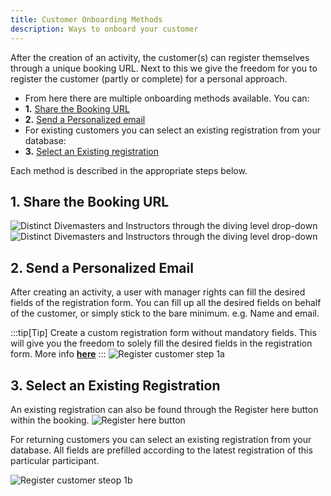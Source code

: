 ```yaml
---
title: Customer Onboarding Methods
description: Ways to onboard your customer
---
```


After the creation of an activity, the customer(s) can register themselves through a unique booking URL. Next to this we give the freedom for you to register the customer (partly or complete) for a personal approach.

- From here there are multiple onboarding methods available. You can:
- **1.** [Share the Booking URL](/user_manual/customer_onboarding/#1-share-the-booking-url)
- **2.** [Send a Personalized email](/user_manual/customer_onboarding/#2-send-a-personalized-email)
- For existing customers you can select an existing registration from your database: 
- **3.** [Select an Existing registration](/user_manual/customer_onboarding/#3-select-an-existing-registration)

Each method is described in the appropriate steps below.

## 1. Share the Booking URL

![Distinct Divemasters and Instructors through the diving level drop-down](/images/Share_a_booking_URL_1.png)
![Distinct Divemasters and Instructors through the diving level drop-down](/images/Share_a_booking_URL_2.png)

## 2. Send a Personalized Email

After creating an activity, a user with manager rights can fill the desired fields of the registration form. 
You can fill up all the desired fields on behalf of the customer, or simply stick to the bare minimum. e.g. Name and email.

:::tip[Tip]
Create a custom registration form without mandatory fields. This will give you the freedom to solely fill the desired fields in the registration form. More info [**here**](/articles/custom_registration_form)
:::
![Register customer step 1a](/images/Register_customer_step1a.png)

## 3. Select an Existing Registration 
An existing registration can also be found through the Register here button within the booking.
![Register here button](/images/Register_here_button.svg)

For returning customers you can select an existing registration from your database. All fields are prefilled according to the latest registration of this particular participant.


![Register customer steop 1b](/images/Register_customer_step1b.png)